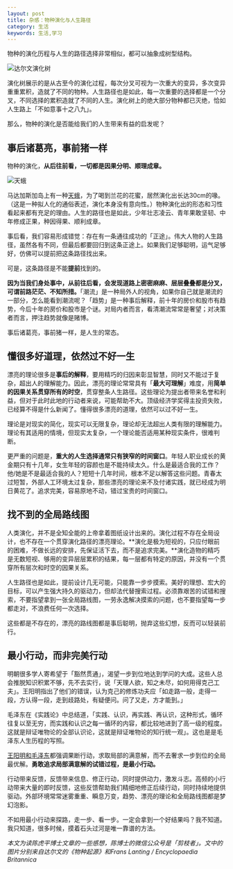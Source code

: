 ```yaml
---
layout: post
title: 杂感：物种演化与人生路径
category: 生活
keywords: 生活,学习
--- 
```


物种的演化历程与人生的路径选择非常相似，都可以抽象成树型结构。

![达尔文演化树](http://on54r1wfx.bkt.clouddn.com/tree.jpeg)

演化树展示的是从古至今的演化过程，每次分叉可视为一次重大的变异，多次变异重重累积，造就了不同的物种。人生路径也是如此，每一次重要的选择都是一个分叉，不同选择的累积造就了不同的人生。演化树上的绝大部分物种都已灭绝，恰如人生路上「不如意事十之八九」。

那么，物种的演化是否能给我们的人生带来有益的启发呢？

## 事后诸葛亮，事前猪一样

物种的演化，**从后往前看，一切都是因果分明、顺理成章。**

![天蛾](http://on54r1wfx.bkt.clouddn.com/2018bird.jpg)

马达加斯加岛上有一种[天蛾](https://www.guokr.com/article/436996/)，为了喝到兰花的花蜜，居然演化出长达30cm的喙。（这是一种拟人化的通俗表述，演化本身没有意向性。）物种演化出的形态和习性看起来都有充足的理由。人生的路径也是如此，少年壮志凌云、青年果敢坚韧、中年修成正果，种因得果、顺利成章。

事后看，我们容易形成错觉：存在有一条通往成功的「正途」。伟大人物的人生路径，虽然各有不同，但最后都要回归到这条正途上。如果我们足够聪明，运气足够好，仿佛可以提前把这条路径找出来。

可是，这条路径是不能**提前**找到的。

**因为当我们身处事中，从前往后看，会发现道路上密密麻麻、层层叠叠都是分叉，可谓前路茫茫、不知所措。**「潮流」是一种局外人的视角，如果你自己就是潮流的一部分，怎么能看到潮流呢？「趋势」是一种事后解释，前十年的房价和股市有趋势，今后十年的房价和股市是个谜。对局内者而言，看清潮流常常是奢望；对决策者而言，押注趋势就像是赌博。

事后诸葛亮，事前猪一样，是人生的常态。

## 懂很多好道理，依然过不好一生

漂亮的理论很多是**事后的解释**，要用精巧的归因来彰显智慧，同时又不能过于复杂，超出人的理解能力。因此，漂亮的理论常常具有「**最大可理解**」难度，用**简单的因果关系贯穿所有的时空**，贯穿整条人生路径。这些理论为提出者带来名誉和利益，但对于此时此地的行动者来说，可能帮助不大。顶级经济学奖得主投资失败，已经算不得是什么新闻了。懂得很多漂亮的道理，依然可以过不好一生。

理论是对现实的简化，现实可以无限复杂，理论却无法超出人类有限的理解能力。理论有其适用的情境，但现实太复杂，一个理论能否适用某种现实条件，很难判断。

更严重的问题是，**重大的人生选择通常只有狭窄的时间窗口**。年轻人职业成长的黄金期只有十几年，女生年轻的容颜也是不能持续太久。什么是最适合我的工作？他/她是不是最适合我的人？短短十几年时间，根本不足以解答这些问题。青春太过短暂，外部人工环境太过复杂，那些漂亮的理论来不及付诸实践，就已经成为明日黄花了。追求完美，容易原地不动，错过宝贵的时间窗口。

## 找不到的全局路线图

人类演化，并不是全知全能的上帝拿着图纸设计出来的。演化过程不存在全局设计，也不存在一个贯穿演化路径的漂亮理论。**演化是极为短视的，只应付眼前的困难，不做长远的安排，先保证活下去，而不是追求完美。**演化造物的精巧是无数短视、够用的变异层层累积的结果，每一层都有特定的原因，并没有一个贯穿所有层次和时空的因果关系。

人生路径也是如此，提前设计几无可能，只能靠一步步摸索。美好的理想、宏大的目标，可以产生强大持久的驱动力，但却法代替搜索过程。必须靠艰苦的试错和搜索，不要指望拿到一张全局路线图，一劳永逸解决摸索的问题，也不要指望每一步都走对，不浪费任何一次选择。

这些都是不存在的，漂亮的路线图都是事后聪明，抛弃这些幻想，反而可以轻装前行。

## 最小行动，而非完美行动

明朝很多学人寄希望于「豁然贯通」，渴望一步到位地达到学问的大成。这些人总会推脱知识积累不够，先不去实行，说「天理人欲，知之未尽，如何用得克己工夫」。王阳明指出了他们的错误，认为克己的修炼功夫应「如走路一般，走得一段，方认得一段，走到歧路处，有疑便问。问了又走，方才能到。」

毛泽东在《实践论》中总结道，「实践、认识，再实践、再认识，这种形式，循环往复以至无穷，而实践和认识之每一循环的内容，都比较地进到了高一级的程度。这就是辩证唯物论的全部认识论，这就是辩证唯物论的知行统一观」。这也是是毛泽东人生历程的写照。

[王阳明和毛泽东](https://mp.weixin.qq.com/s/gH8NpMFZauFsKCEwwDWlBQ)都强调果断行动，求取局部的满意解，而不去奢求一步到位的全局最优解。**勇敢追求局部满意解的试错过程，是最小行动。**

行动带来反馈，反馈带来信息、修正行动，同时提供动力，激发斗志。高频的小行动带来大量的即时反馈，这些反馈帮助我们精细地修正后续行动，同时持续地提供驱动。外部环境常常迷雾重重、瞬息万变，趋势、漂亮的理论和全局路线图都是梦幻泡影。

不如用最小行动来探路，走一步、看一步。一定会拿到一个好结果吗？我不知道。我只知道，很多时候，摸着石头过河是唯一靠谱的方法。

*本文为读陈虎平博士文章的一些感想，陈博士的微信公众号是「剪枝者」。文中的图片分别来自达尔文的《物种起源》和Frans Lanting / Encyclopaedia Britannica*

